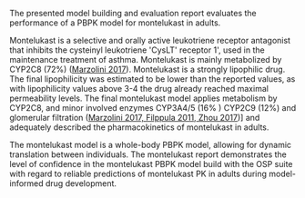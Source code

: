 The presented model building and evaluation report evaluates the performance of a PBPK model for montelukast in adults.

Montelukast is a selective and orally active leukotriene receptor antagonist that inhibits the cysteinyl leukotriene 'CysLT' receptor 1', used in the maintenance treatment of asthma. Montelukast is mainly metabolized by CYP2C8 (72%) ([Marzolini 2017](#5-References)).  Montelukast is a strongly lipophilic drug. The final lipophilicity was estimated to be lower than the reported values, as with lipophilicity values above 3-4 the drug already reached maximal permeability levels. The final montelukast model applies metabolism by CYP2C8, and minor involved enzymes CYP3A4/5 (16% ) CYP2C9 (12%) and glomerular filtration ([Marzolini 2017, Filppula 2011, Zhou 2017](#5-References))] and adequately described the pharmacokinetics of montelukast in adults.

The montelukast model is a whole-body PBPK model, allowing for dynamic translation between individuals. The montelukast report demonstrates the level of confidence in the montelukast PBPK model build with the OSP suite with regard to reliable predictions of montelukast PK in adults during model-informed drug development.
